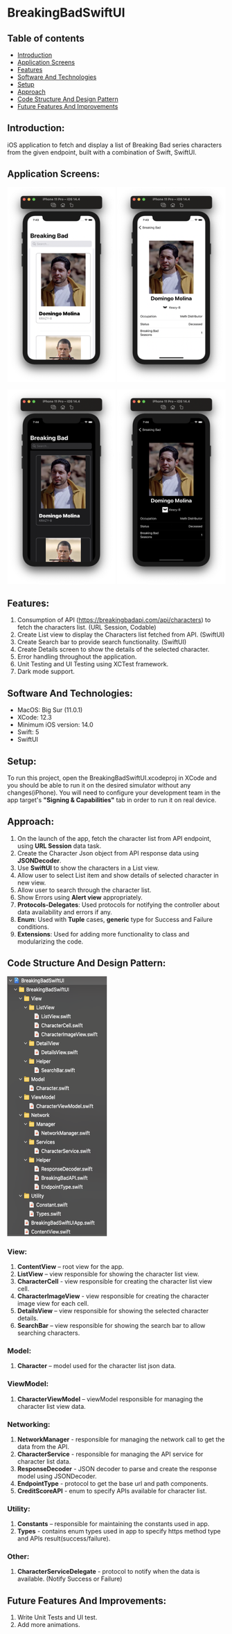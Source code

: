# BreakingBadSwiftUI

## Table of contents
* [Introduction](#introduction)
* [Application Screens](#application-screens)
* [Features](#features)
* [Software And Technologies](#software-and-technologies)
* [Setup](#setup)
* [Approach](#approach)
* [Code Structure And Design Pattern](#code-structure-and-design-pattern)
* [Future Features And Improvements](#future-features-and-improvements)

## Introduction:
iOS application to fetch and display a list of Breaking Bad series characters from the given endpoint, built with a combination of Swift, SwiftUI.

## Application Screens:
<p float="left">
<img src="READMEAssets/ListLight.png" width="250" height="450">
<img src="READMEAssets/DetailsLight.png" width="250" height="450">
</p>

<p float="left">
<img src="READMEAssets/ListDark.png" width="250" height="450">
<img src="READMEAssets/DetailsDark.png" width="250" height="450">
</p>

## Features:
1.  Consumption of API (https://breakingbadapi.com/api/characters) to fetch the characters list. (URL Session, Codable)
2.  Create List view to display the Characters list fetched from API. (SwiftUI)
3.  Create Search bar to provide search functionality. (SwiftUI)
4.  Create Details screen to show the details of the selected character.
5.  Error handling throughout the application.
6.  Unit Testing and UI Testing using XCTest framework.
7.  Dark mode support.

## Software And Technologies:
* MacOS: Big Sur (11.0.1)
* XCode: 12.3
* Minimum iOS version: 14.0
* Swift: 5
* SwiftUI

## Setup:
To run this project, open the BreakingBadSwiftUI.xcodeproj in XCode and you should be able to run it on the desired simulator without any changes(iPhone).
You will need to configure your development team in the app target's **"Signing & Capabilities"** tab in order to run it on real device.

## Approach:
1.  On the launch of the app, fetch the character list from API endpoint, using **URL Session** data task.
2.  Create the Character Json object from API response data using **JSONDecoder**.
3.  Use **SwiftUI** to show the characters in  a List view.
4.  Allow user to select List item and show details of selected character in new view.
5.  Allow user to search through the character list.
6.  Show Errors using **Alert view** appropriately.
7.  **Protocols-Delegates**: Used protocols for notifying the controller about  data availability and errors if any.
8.  **Enum**: Used with **Tuple** cases, **generic** type for Success and Failure conditions.
9.  **Extensions**: Used for adding more functionality to class and modularizing the code.

## Code Structure And Design Pattern:

<img src="READMEAssets/ProjectStructure.png" width="230" height="600">

### View:
1.  **ContentView** – root view for the app.
2.  **ListView** – view responsible for showing the character list view.
3.  **CharacterCell** -  view responsible for creating the character list view cell.
4.  **CharacterImageView** -  view responsible for creating the character image view for each cell.
5.  **DetailsView** – view responsible for showing the selected character details.
6.  **SearchBar** – view responsible for showing the search bar to allow searching characters.

### Model:
1.  **Character** – model used for the character list json data.

### ViewModel:
1.  **CharacterViewModel** – viewModel responsible for managing the character list view data.

### Networking:
1.  **NetworkManager** - responsible for managing the network call to get the data from the API.
2.  **CharacterService** - responsible for managing the API service for character list data.
3.  **ResponseDecoder** -  JSON decoder to parse and create the response model using JSONDecoder.
4.  **EndpointType** - protocol to get the base url and path components.
5.  **CreditScoreAPI** - enum to specify APIs available for character list.

### Utility:
1.  **Constants** – responsible for maintaining the constants used in app.
2.  **Types** - contains enum types used in app to specify https method type and APIs result(success/failure).

### Other:
1.  **CharacterServiceDelegate** - protocol to notify when the data is available. (Notify Success or Failure)

## Future Features And Improvements:
1.  Write Unit Tests and UI test.
2.  Add more animations.



